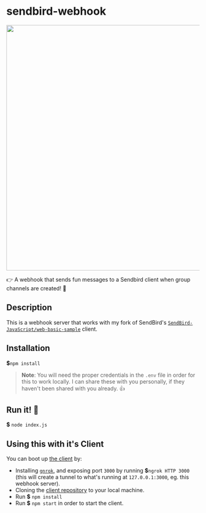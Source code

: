 # sendbird-webhook
<img src="https://pbs.twimg.com/media/ET-2PqzU0AAekyC.jpg" width="640px" />

👉 A webhook that sends fun messages to a Sendbird client when group channels are created! 🎉

## Description
This is a webhook server that works with my fork of SendBird's [`SendBird-JavaScript/web-basic-sample`](https://github.com/obensource/sendbird-web-basic-sample) client.

## Installation
**$**`npm install`
> **Note**: You will need the proper credentials in the `.env` file in order for this to work locally. I can share these with you personally, if they haven't been shared with you already. 👍

## Run it! 🚀
**$** `node index.js`

## Using this with it's Client
You can boot up [the client](https://github.com/obensource/SendBird-JavaScript) by:
* Installing [`gnrok`](https://ngrok.com/), and exposing port `3000` by running **$**`ngrok HTTP 3000` (this will create a tunnel to what's running at `127.0.0.1:3000`, eg. this webhook server).
* Cloning the [client repository](https://github.com/obensource/sendbird-web-basic-sample) to your local machine.
* Run **$** `npm install`
* Run **$** `npm start` in order to start the client.
